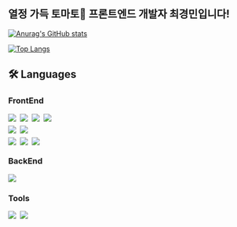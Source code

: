 ## 열정 가득 토마토🍅 프론트엔드 개발자 최경민입니다!

[![Anurag's GitHub stats](https://github-readme-stats.vercel.app/api?username=ckm960411&theme=react&show_icons=true)](https://github.com/anuraghazra/github-readme-stats)

[![Top Langs](https://github-readme-stats.vercel.app/api/top-langs/?username=ckm960411&layout=compact&theme=radicul)](https://github.com/metleeha)

## 🛠 Languages

### FrontEnd

<div style="display: flex; gap: 8px; margin-bottom: 8px;">
  <img src="https://img.shields.io/badge/react-61DAFB?style=for-the-badge&logo=react&logoColor=black">
  <img src="https://img.shields.io/badge/javascript-F7DF1E?style=for-the-badge&logo=javascript&logoColor=black">
  <img src="https://img.shields.io/badge/next.js-111?style=for-the-badge&logo=Next.js">
  <img src="https://img.shields.io/badge/typescript-3178C6?style=for-the-badge&logo=typescript&logoColor=white">
</div>
<div style="display: flex; gap: 8px; margin-bottom: 8px;">
  <img src="https://img.shields.io/badge/Redux-764ABC?style=for-the-badge&logo=Redux&logoColor=white">
  <img src="https://img.shields.io/badge/styled_components-DB7093?style=for-the-badge&logo=styled-components&logoColor=white">
</div>
<div style="display: flex; gap: 8px; margin-bottom: 8px;">
  <img src="https://img.shields.io/badge/html5-E34F26?style=for-the-badge&logo=html5&logoColor=white">
  <img src="https://img.shields.io/badge/css-1572B6?style=for-the-badge&logo=css3&logoColor=white">
  <img src="https://img.shields.io/badge/Sass-cc6699?style=for-the-badge&logo=Sass&logoColor=white">
</div>

### BackEnd

<div style="display: flex; gap: 8px; margin-bottom: 8px;">
  <img src="https://img.shields.io/badge/firebase-FFCA28?style=for-the-badge&logo=firebase&logoColor=black">
</div>

### Tools

<div style="display: flex; gap: 8px; margin-bottom: 8px;">
  <img src="https://img.shields.io/badge/github-181717?style=for-the-badge&logo=github&logoColor=white">
  <img src="https://img.shields.io/badge/Visual%20Studio%20Code-007ACC?style=for-the-badge&logo=Visual%20Studio%20Code&logoColor=white">
</div>